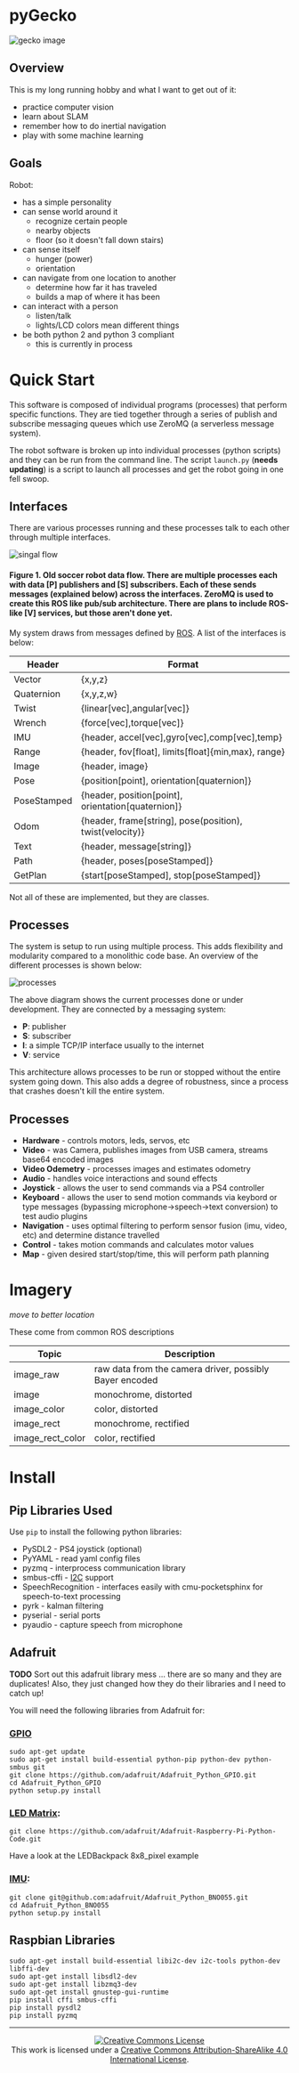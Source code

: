 # pyGecko

![gecko image](https://github.com/walchko/pygecko/raw/master/pics/gecko.jpg)

## Overview

This is my long running hobby and what I want to get out of it:

* practice computer vision
* learn about SLAM
* remember how to do inertial navigation
* play with some machine learning

## Goals

Robot:

* has a simple personality
* can sense world around it
   * recognize certain people
   * nearby objects
   * floor (so it doesn't fall down stairs)
* can sense itself
   * hunger (power)
   * orientation
* can navigate from one location to another
   * determine how far it has traveled
   * builds a map of where it has been
* can interact with a person
   * listen/talk
   * lights/LCD colors mean different things
* be both python 2 and python 3 compliant
   * this is currently in process

# Quick Start

This software is composed of individual programs (processes) that perform specific functions. They are tied together through a series of publish and subscribe messaging queues which use ZeroMQ (a serverless message system).

The robot software is broken up into individual processes (python scripts) and they can be run from the command line. The script `launch.py` (**needs updating**) is a script to launch all processes and get the robot going in one fell swoop.


## Interfaces

There are various processes running and these processes talk to each other
through multiple interfaces.

![singal flow](https://github.com/walchko/pygecko/raw/master/pics/Robot_Processes.png)
#### Figure 1. Old soccer robot data flow. There are multiple processes each with data [P] publishers and [S] subscribers. Each of these sends messages (explained below) across the interfaces. ZeroMQ is used to create this ROS like pub/sub architecture. There are plans to include ROS-like [V] services, but those aren't done yet.

My system draws from messages defined by [ROS](www.ros.org). A list of the
interfaces is below:

| Header    | Format                                              |
|-----------|-----------------------------------------------------|
|Vector     | {x,y,z}                                             |
|Quaternion | {x,y,z,w}                                           |
|Twist      | {linear[vec],angular[vec]}                          |
|Wrench     | {force[vec],torque[vec]}                            |
|IMU        | {header, accel[vec],gyro[vec],comp[vec],temp}       |
|Range      | {header, fov[float], limits[float]{min,max}, range} |
|Image      | {header, image}                                     |
|Pose       | {position[point], orientation[quaternion]}          |
|PoseStamped| {header, position[point], orientation[quaternion]}  |
|Odom       | {header, frame[string], pose(position), twist(velocity)}  |
|Text       | {header, message[string]}                           |
|Path       | {header, poses[poseStamped]}                        |
|GetPlan    | {start[poseStamped], stop[poseStamped]}             |

Not all of these are implemented, but they are classes.

## Processes

The system is setup to run using multiple process. This adds flexibility and
modularity compared to a monolithic code base. An overview of the different
processes is shown below:

![processes](https://github.com/walchko/pygecko/raw/master/pics/Robot.png)

The above diagram shows the current processes done or under development. They
are connected by a messaging system:

* **P**: publisher
* **S**: subscriber
* **I**: a simple TCP/IP interface usually to the internet
* **V**: service

This architecture allows processes to be run or stopped without the entire system going down. This also adds a degree of robustness, since a process that crashes doesn't kill the entire system.

## Processes

* **Hardware** - controls motors, leds, servos, etc
* **Video** - was Camera, publishes images from USB camera, streams base64 encoded images
* **Video Odemetry** - processes images and estimates odometry
* **Audio** - handles voice interactions and sound effects
* **Joystick** - allows the user to send commands via a PS4 controller
* **Keyboard** - allows the user to send motion commands via keybord or type messages (bypassing microphone->speech->text conversion) to test audio plugins
* **Navigation** - uses optimal filtering to perform sensor fusion (imu, video, etc) and determine distance travelled
* **Control** - takes motion commands and calculates motor values
* **Map** - given desired start/stop/time, this will perform path planning

# Imagery

*move to better location*

These come from common ROS descriptions

|Topic            |  Description|
|---|---|
|image_raw        |  raw data from the camera driver, possibly Bayer encoded|
|image            |  monochrome, distorted|
|image_color      |  color, distorted|
|image_rect       |  monochrome, rectified|
|image_rect_color |  color, rectified|

# Install

## Pip Libraries Used

Use `pip` to install the following python libraries:

* PySDL2 - PS4 joystick (optional)
* PyYAML - read yaml config files
* pyzmq - interprocess communication library
* smbus-cffi - [I2C](https://pypi.python.org/pypi/smbus-cffi) support
* SpeechRecognition - interfaces easily with cmu-pocketsphinx for speech-to-text processing
* pyrk - kalman filtering
* pyserial - serial ports
* pyaudio - capture speech from microphone

## Adafruit

**TODO** Sort out this adafruit library mess ... there are so many and they are duplicates! Also, they just changed how they do their libraries and I need to catch up!

You will need the following libraries from Adafruit for:

### [GPIO](https://github.com/adafruit/Adafruit_Python_GPIO)

	sudo apt-get update
	sudo apt-get install build-essential python-pip python-dev python-smbus git
	git clone https://github.com/adafruit/Adafruit_Python_GPIO.git
	cd Adafruit_Python_GPIO
	python setup.py install

### [LED Matrix](https://github.com/adafruit/Adafruit-Raspberry-Pi-Python-Code):

	git clone https://github.com/adafruit/Adafruit-Raspberry-Pi-Python-Code.git

Have a look at the LEDBackpack 8x8_pixel example

### [IMU](https://github.com/adafruit/Adafruit_Python_BNO055):

	git clone git@github.com:adafruit/Adafruit_Python_BNO055.git
	cd Adafruit_Python_BNO055
	python setup.py install


## Raspbian Libraries

	sudo apt-get install build-essential libi2c-dev i2c-tools python-dev libffi-dev
	sudo apt-get install libsdl2-dev
	sudo apt-get install libzmq3-dev
	sudo apt-get install gnustep-gui-runtime
	pip install cffi smbus-cffi
	pip install pysdl2
	pip install pyzmq


---

<p align="center">
	<a rel="license" href="http://creativecommons.org/licenses/by-sa/4.0/">
		<img alt="Creative Commons License"  src="https://i.creativecommons.org/l/by-sa/4.0/88x31.png" />
	</a>
	<br />This work is licensed under a <a rel="license" href="http://creativecommons.org/licenses/by-sa/4.0/">Creative Commons Attribution-ShareAlike 4.0 International License</a>.
</p>
